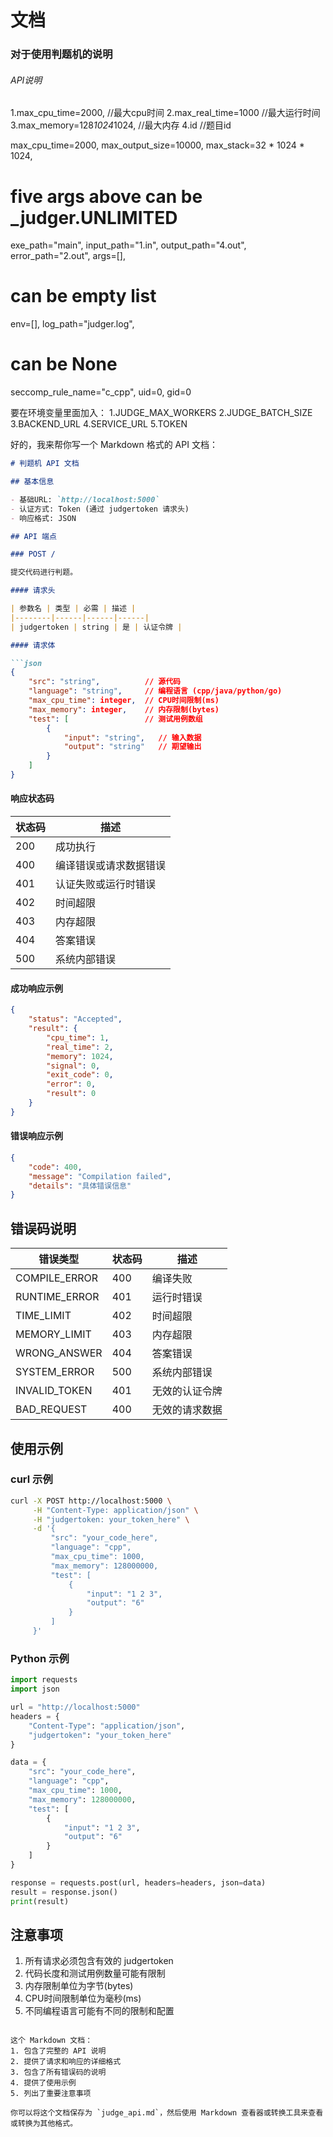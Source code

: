 # 文档

### 对于使用判题机的说明

###### API说明
1.max_cpu_time=2000, //最大cpu时间
2.max_real_time=1000 //最大运行时间
3.max_memory=128*1024*1024, //最大内存
4.id //题目id


max_cpu_time=2000,
max_output_size=10000,
max_stack=32 * 1024 * 1024,
# five args above can be _judger.UNLIMITED
exe_path="main",
input_path="1.in",
output_path="4.out",
error_path="2.out",
args=[],
# can be empty list
env=[],
log_path="judger.log",
# can be None
seccomp_rule_name="c_cpp",
uid=0,
gid=0

要在环境变量里面加入：
1.JUDGE_MAX_WORKERS
2.JUDGE_BATCH_SIZE
3.BACKEND_URL
4.SERVICE_URL
5.TOKEN


好的，我来帮你写一个 Markdown 格式的 API 文档：

```markdown:judge_api.md
# 判题机 API 文档

## 基本信息

- 基础URL: `http://localhost:5000`
- 认证方式: Token (通过 judgertoken 请求头)
- 响应格式: JSON

## API 端点

### POST /

提交代码进行判题。

#### 请求头

| 参数名 | 类型 | 必需 | 描述 |
|--------|------|------|------|
| judgertoken | string | 是 | 认证令牌 |

#### 请求体

```json
{
    "src": "string",          // 源代码
    "language": "string",     // 编程语言 (cpp/java/python/go)
    "max_cpu_time": integer,  // CPU时间限制(ms)
    "max_memory": integer,    // 内存限制(bytes)
    "test": [                 // 测试用例数组
        {
            "input": "string",   // 输入数据
            "output": "string"   // 期望输出
        }
    ]
}
```

#### 响应状态码

| 状态码 | 描述 |
|--------|------|
| 200 | 成功执行 |
| 400 | 编译错误或请求数据错误 |
| 401 | 认证失败或运行时错误 |
| 402 | 时间超限 |
| 403 | 内存超限 |
| 404 | 答案错误 |
| 500 | 系统内部错误 |

#### 成功响应示例

```json
{
    "status": "Accepted",
    "result": {
        "cpu_time": 1,
        "real_time": 2,
        "memory": 1024,
        "signal": 0,
        "exit_code": 0,
        "error": 0,
        "result": 0
    }
}
```

#### 错误响应示例

```json
{
    "code": 400,
    "message": "Compilation failed",
    "details": "具体错误信息"
}
```

## 错误码说明

| 错误类型 | 状态码 | 描述 |
|----------|--------|------|
| COMPILE_ERROR | 400 | 编译失败 |
| RUNTIME_ERROR | 401 | 运行时错误 |
| TIME_LIMIT | 402 | 时间超限 |
| MEMORY_LIMIT | 403 | 内存超限 |
| WRONG_ANSWER | 404 | 答案错误 |
| SYSTEM_ERROR | 500 | 系统内部错误 |
| INVALID_TOKEN | 401 | 无效的认证令牌 |
| BAD_REQUEST | 400 | 无效的请求数据 |

## 使用示例

### curl 示例

```bash
curl -X POST http://localhost:5000 \
     -H "Content-Type: application/json" \
     -H "judgertoken: your_token_here" \
     -d '{
         "src": "your_code_here",
         "language": "cpp",
         "max_cpu_time": 1000,
         "max_memory": 128000000,
         "test": [
             {
                 "input": "1 2 3",
                 "output": "6"
             }
         ]
     }'
```

### Python 示例

```python
import requests
import json

url = "http://localhost:5000"
headers = {
    "Content-Type": "application/json",
    "judgertoken": "your_token_here"
}

data = {
    "src": "your_code_here",
    "language": "cpp",
    "max_cpu_time": 1000,
    "max_memory": 128000000,
    "test": [
        {
            "input": "1 2 3",
            "output": "6"
        }
    ]
}

response = requests.post(url, headers=headers, json=data)
result = response.json()
print(result)
```

## 注意事项

1. 所有请求必须包含有效的 judgertoken
2. 代码长度和测试用例数量可能有限制
3. 内存限制单位为字节(bytes)
4. CPU时间限制单位为毫秒(ms)
5. 不同编程语言可能有不同的限制和配置
```

这个 Markdown 文档：
1. 包含了完整的 API 说明
2. 提供了请求和响应的详细格式
3. 包含了所有错误码的说明
4. 提供了使用示例
5. 列出了重要注意事项

你可以将这个文档保存为 `judge_api.md`，然后使用 Markdown 查看器或转换工具来查看或转换为其他格式。

